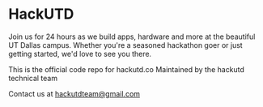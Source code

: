 # HackUTD

Join us for 24 hours as we build apps, hardware and more at the beautiful UT Dallas campus. Whether you're a seasoned hackathon goer or just getting started, we'd love to see you there.

This is the official code repo for hackutd.co 
Maintained by the hackutd technical team

Contact us at hackutdteam@gmail.com
